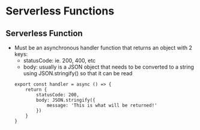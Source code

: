 # Serverless Functions

## Serverless Function
- Must be an asynchronous handler function that returns an object with 2 keys: 
    - statusCode: ie. 200, 400, etc
    - body: usually is a JSON object that needs to be converted to a string using JSON.stringify() so that it can be read
    ```
    export const handler = async () => {
        return {
            statusCode: 200,
            body: JSON.stringify({
                message: 'This is what will be returned!'
            })
        }
    }
    ```